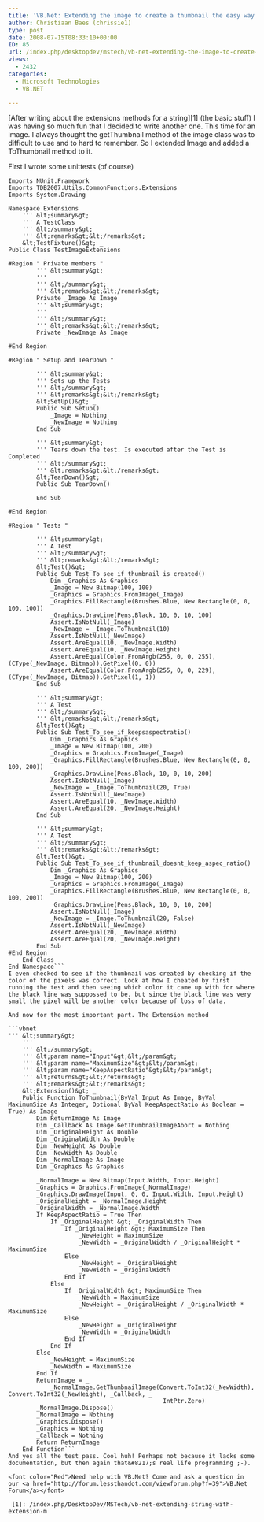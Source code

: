 ```yaml
---
title: 'VB.Net: Extending the image to create a thumbnail the easy way.'
author: Christiaan Baes (chrissie1)
type: post
date: 2008-07-15T08:33:10+00:00
ID: 85
url: /index.php/desktopdev/mstech/vb-net-extending-the-image-to-create-a-t/
views:
  - 2432
categories:
  - Microsoft Technologies
  - VB.NET

---
```

[After writing about the extensions methods for a string][1] (the basic stuff) I was having so much fun that I decided to write another one. This time for an image. I always thought the getThumbnail method of the image class was to difficult to use and to hard to remember. So I extended Image and added a ToThumbnail method to it.

First I wrote some unittests (of course)

```vbnet
Imports NUnit.Framework
Imports TDB2007.Utils.CommonFunctions.Extensions
Imports System.Drawing

Namespace Extensions
    ''' &lt;summary&gt;
    ''' A TestClass
    ''' &lt;/summary&gt;
    ''' &lt;remarks&gt;&lt;/remarks&gt;
    &lt;TestFixture()&gt; _
Public Class TestImageExtensions

#Region " Private members "
        ''' &lt;summary&gt;
        ''' 
        ''' &lt;/summary&gt;
        ''' &lt;remarks&gt;&lt;/remarks&gt;
        Private _Image As Image
        ''' &lt;summary&gt;
        ''' 
        ''' &lt;/summary&gt;
        ''' &lt;remarks&gt;&lt;/remarks&gt;
        Private _NewImage As Image

#End Region

#Region " Setup and TearDown "

        ''' &lt;summary&gt;
        ''' Sets up the Tests
        ''' &lt;/summary&gt;
        ''' &lt;remarks&gt;&lt;/remarks&gt;
        &lt;SetUp()&gt; _
        Public Sub Setup()
            _Image = Nothing
            _NewImage = Nothing
        End Sub

        ''' &lt;summary&gt;
        ''' Tears down the test. Is executed after the Test is Completed
        ''' &lt;/summary&gt;
        ''' &lt;remarks&gt;&lt;/remarks&gt;
        &lt;TearDown()&gt; _
        Public Sub TearDown()

        End Sub

#End Region

#Region " Tests "

        ''' &lt;summary&gt;
        ''' A Test
        ''' &lt;/summary&gt;
        ''' &lt;remarks&gt;&lt;/remarks&gt;
        &lt;Test()&gt; _
        Public Sub Test_To_see_if_thumbnail_is_created()
            Dim _Graphics As Graphics
            _Image = New Bitmap(100, 100)
            _Graphics = Graphics.FromImage(_Image)
            _Graphics.FillRectangle(Brushes.Blue, New Rectangle(0, 0, 100, 100))
            _Graphics.DrawLine(Pens.Black, 10, 0, 10, 100)
            Assert.IsNotNull(_Image)
            _NewImage = _Image.ToThumbnail(10)
            Assert.IsNotNull(_NewImage)
            Assert.AreEqual(10, _NewImage.Width)
            Assert.AreEqual(10, _NewImage.Height)
            Assert.AreEqual(Color.FromArgb(255, 0, 0, 255), (CType(_NewImage, Bitmap)).GetPixel(0, 0))
            Assert.AreEqual(Color.FromArgb(255, 0, 0, 229), (CType(_NewImage, Bitmap)).GetPixel(1, 1))
        End Sub

        ''' &lt;summary&gt;
        ''' A Test
        ''' &lt;/summary&gt;
        ''' &lt;remarks&gt;&lt;/remarks&gt;
        &lt;Test()&gt; _
        Public Sub Test_To_see_if_keepsaspectratio()
            Dim _Graphics As Graphics
            _Image = New Bitmap(100, 200)
            _Graphics = Graphics.FromImage(_Image)
            _Graphics.FillRectangle(Brushes.Blue, New Rectangle(0, 0, 100, 200))
            _Graphics.DrawLine(Pens.Black, 10, 0, 10, 200)
            Assert.IsNotNull(_Image)
            _NewImage = _Image.ToThumbnail(20, True)
            Assert.IsNotNull(_NewImage)
            Assert.AreEqual(10, _NewImage.Width)
            Assert.AreEqual(20, _NewImage.Height)
        End Sub

        ''' &lt;summary&gt;
        ''' A Test
        ''' &lt;/summary&gt;
        ''' &lt;remarks&gt;&lt;/remarks&gt;
        &lt;Test()&gt; _
        Public Sub Test_To_see_if_thumbnail_doesnt_keep_aspec_ratio()
            Dim _Graphics As Graphics
            _Image = New Bitmap(100, 200)
            _Graphics = Graphics.FromImage(_Image)
            _Graphics.FillRectangle(Brushes.Blue, New Rectangle(0, 0, 100, 200))
            _Graphics.DrawLine(Pens.Black, 10, 0, 10, 200)
            Assert.IsNotNull(_Image)
            _NewImage = _Image.ToThumbnail(20, False)
            Assert.IsNotNull(_NewImage)
            Assert.AreEqual(20, _NewImage.Width)
            Assert.AreEqual(20, _NewImage.Height)
        End Sub
#End Region
    End Class
End Namespace```
I even checked to see if the thumbnail was created by checking if the color of the pixels was correct. Look at how I cheated by first running the test and then seeing which color it came up with for where the black line was suppossed to be. but since the black line was very small the pixel will be another color because of loss of data.

And now for the most important part. The Extension method

```vbnet
''' &lt;summary&gt;
    ''' 
    ''' &lt;/summary&gt;
    ''' &lt;param name="Input"&gt;&lt;/param&gt;
    ''' &lt;param name="MaximumSize"&gt;&lt;/param&gt;
    ''' &lt;param name="KeepAspectRatio"&gt;&lt;/param&gt;
    ''' &lt;returns&gt;&lt;/returns&gt;
    ''' &lt;remarks&gt;&lt;/remarks&gt;
    &lt;Extension()&gt; _
    Public Function ToThumbnail(ByVal Input As Image, ByVal MaximumSize As Integer, Optional ByVal KeepAspectRatio As Boolean = True) As Image
        Dim ReturnImage As Image
        Dim _Callback As Image.GetThumbnailImageAbort = Nothing
        Dim _OriginalHeight As Double
        Dim _OriginalWidth As Double
        Dim _NewHeight As Double
        Dim _NewWidth As Double
        Dim _NormalImage As Image
        Dim _Graphics As Graphics

        _NormalImage = New Bitmap(Input.Width, Input.Height)
        _Graphics = Graphics.FromImage(_NormalImage)
        _Graphics.DrawImage(Input, 0, 0, Input.Width, Input.Height)
        _OriginalHeight = _NormalImage.Height
        _OriginalWidth = _NormalImage.Width
        If KeepAspectRatio = True Then
            If _OriginalHeight &gt; _OriginalWidth Then
                If _OriginalHeight &gt; MaximumSize Then
                    _NewHeight = MaximumSize
                    _NewWidth = _OriginalWidth / _OriginalHeight * MaximumSize
                Else
                    _NewHeight = _OriginalHeight
                    _NewWidth = _OriginalWidth
                End If
            Else
                If _OriginalWidth &gt; MaximumSize Then
                    _NewWidth = MaximumSize
                    _NewHeight = _OriginalHeight / _OriginalWidth * MaximumSize
                Else
                    _NewHeight = _OriginalHeight
                    _NewWidth = _OriginalWidth
                End If
            End If
        Else
            _NewHeight = MaximumSize
            _NewWidth = MaximumSize
        End If
        ReturnImage = _
            _NormalImage.GetThumbnailImage(Convert.ToInt32(_NewWidth), Convert.ToInt32(_NewHeight), _Callback, _
                                            IntPtr.Zero)
        _NormalImage.Dispose()
        _NormalImage = Nothing
        _Graphics.Dispose()
        _Graphics = Nothing
        _Callback = Nothing
        Return ReturnImage
    End Function```
And yes all the test pass. Cool huh! Perhaps not because it lacks some documentation, but then again that&#8217;s real life programming ;-).

<font color="Red">Need help with VB.Net? Come and ask a question in our <a href="http://forum.lessthandot.com/viewforum.php?f=39">VB.Net Forum</a></font>

 [1]: /index.php/DesktopDev/MSTech/vb-net-extending-string-with-extension-m